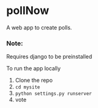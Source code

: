 # pollNow
A web app to create polls.

### Note:
Requires django to be preinstalled

To run the app locally
1. Clone the repo
2. `cd mysite`
4. `python settings.py runserver`
5. vote

